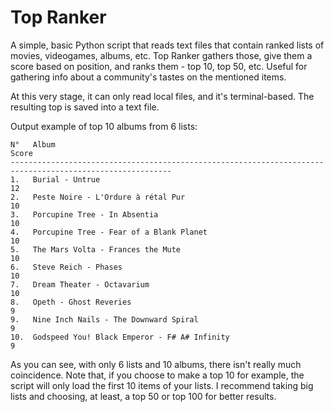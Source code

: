 # Top Ranker

A simple, basic Python script that reads text files that contain ranked lists of movies, videogames, albums, etc. Top Ranker gathers those, give them a score based on position, and ranks them - top 10, top 50, etc. Useful for gathering info about a community's tastes on the mentioned items.

At this very stage, it can only read local files, and it's terminal-based. The resulting top is saved into a text file.

Output example of top 10 albums from 6 lists:
```
N°   Album                                                                                           Score
----------------------------------------------------------------------------------------------------------
1.   Burial - Untrue                                                                                 12
2.   Peste Noire - L'Ordure à rétal Pur                                                              10
3.   Porcupine Tree - In Absentia                                                                    10
4.   Porcupine Tree - Fear of a Blank Planet                                                         10
5.   The Mars Volta - Frances the Mute                                                               10
6.   Steve Reich - Phases                                                                            10
7.   Dream Theater - Octavarium                                                                      10
8.   Opeth - Ghost Reveries                                                                          9
9.   Nine Inch Nails - The Downward Spiral                                                           9
10.  Godspeed You! Black Emperor - F# A# Infinity                                                    9

```
As you can see, with only 6 lists and 10 albums, there isn't really much coincidence. Note that, if you choose to make a top 10 for example, the script will only load the first 10 items of your lists. I recommend taking big lists and choosing, at least, a top 50 or top 100 for better results.
